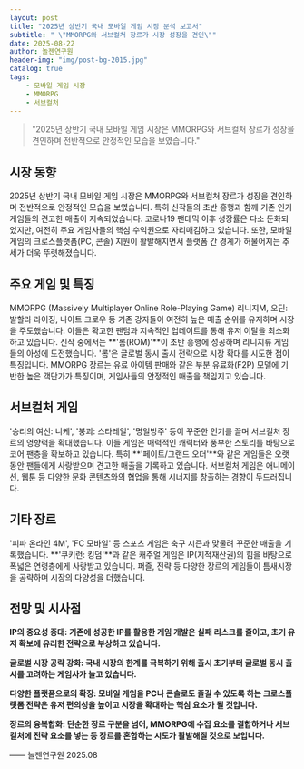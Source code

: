 ```yaml
---
layout: post
title: "2025년 상반기 국내 모바일 게임 시장 분석 보고서"
subtitle: " \"MMORPG와 서브컬처 장르가 시장 성장을 견인\""
date: 2025-08-22
author: 놀젠연구원
header-img: "img/post-bg-2015.jpg"
catalog: true
tags:
    - 모바일 게임 시장
    - MMORPG
    - 서브컬처
---
```


> "2025년 상반기 국내 모바일 게임 시장은 MMORPG와 서브컬처 장르가 성장을 견인하며 전반적으로 안정적인 모습을 보였습니다."

## 시장 동향

2025년 상반기 국내 모바일 게임 시장은 MMORPG와 서브컬처 장르가 성장을 견인하며 전반적으로 안정적인 모습을 보였습니다. 특히 신작들의 초반 흥행과 함께 기존 인기 게임들의 견고한 매출이 지속되었습니다. 코로나19 팬데믹 이후 성장률은 다소 둔화되었지만, 여전히 주요 게임사들의 핵심 수익원으로 자리매김하고 있습니다. 또한, 모바일 게임의 크로스플랫폼(PC, 콘솔) 지원이 활발해지면서 플랫폼 간 경계가 허물어지는 추세가 더욱 뚜렷해졌습니다.

## 주요 게임 및 특징

MMORPG (Massively Multiplayer Online Role-Playing Game)
리니지M, 오딘: 발할라 라이징, 나이트 크로우 등 기존 강자들이 여전히 높은 매출 순위를 유지하며 시장을 주도했습니다. 이들은 확고한 팬덤과 지속적인 업데이트를 통해 유저 이탈을 최소화하고 있습니다.
신작 중에서는 **'롬(ROM)'**이 초반 흥행에 성공하며 리니지류 게임들의 아성에 도전했습니다. '롬'은 글로벌 동시 출시 전략으로 시장 확대를 시도한 점이 특징입니다.
MMORPG 장르는 유료 아이템 판매와 같은 부분 유료화(F2P) 모델에 기반한 높은 객단가가 특징이며, 게임사들의 안정적인 매출을 책임지고 있습니다.

## 서브컬처 게임

'승리의 여신: 니케', '붕괴: 스타레일', '명일방주' 등이 꾸준한 인기를 끌며 서브컬처 장르의 영향력을 확대했습니다. 이들 게임은 매력적인 캐릭터와 풍부한 스토리를 바탕으로 코어 팬층을 확보하고 있습니다.
특히 **'페이트/그랜드 오더'**와 같은 게임들은 오랫동안 팬들에게 사랑받으며 견고한 매출을 기록하고 있습니다.
서브컬처 게임은 애니메이션, 웹툰 등 다양한 문화 콘텐츠와의 협업을 통해 시너지를 창출하는 경향이 두드러집니다.

## 기타 장르

'피파 온라인 4M', 'FC 모바일' 등 스포츠 게임은 축구 시즌과 맞물려 꾸준한 매출을 기록했습니다.
**'쿠키런: 킹덤'**과 같은 캐주얼 게임은 IP(지적재산권)의 힘을 바탕으로 폭넓은 연령층에게 사랑받고 있습니다.
퍼즐, 전략 등 다양한 장르의 게임들이 틈새시장을 공략하며 시장의 다양성을 더했습니다.

## 전망 및 시사점

**IP의 중요성 증대: 기존에 성공한 IP를 활용한 게임 개발은 실패 리스크를 줄이고, 초기 유저 확보에 유리한 전략으로 부상하고 있습니다.**

**글로벌 시장 공략 강화: 국내 시장의 한계를 극복하기 위해 출시 초기부터 글로벌 동시 출시를 고려하는 게임사가 늘고 있습니다.**

**다양한 플랫폼으로의 확장: 모바일 게임을 PC나 콘솔로도 즐길 수 있도록 하는 크로스플랫폼 전략은 유저 편의성을 높이고 시장을 확대하는 핵심 요소가 될 것입니다.**

**장르의 융복합화: 단순한 장르 구분을 넘어, MMORPG에 수집 요소를 결합하거나 서브컬처에 전략 요소를 넣는 등 장르를 혼합하는 시도가 활발해질 것으로 보입니다.**

—— 놀젠연구원 2025.08